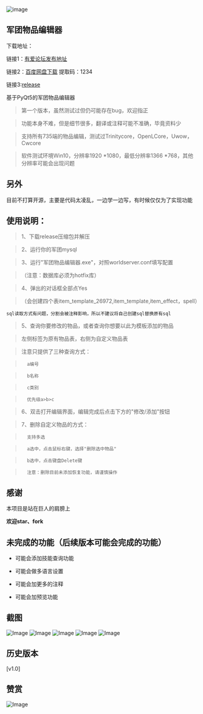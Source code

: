 ![image](image/logo.png)

## 军团物品编辑器

下载地址：

链接1：[有爱论坛发布地址](http://uiwow.com/thread-9609-1-1.html)

链接2：[百度网盘下载](https://pan.baidu.com/s/1RykeMm78QvwR1dxCmICYLg) 提取码：1234

链接3:[release](https://github.com/freadblangks/LegionItemEditor/releases/download/v1.6/_v1.6.zip)

基于PyQt5的军团物品编辑器

> 第一个版本，虽然测试过但仍可能存在bug，欢迎指正

> 功能本身不难，但是细节很多，翻译或注释可能不准确，毕竟资料少

> 支持所有735端的物品编辑，测试过Trinitycore，OpenLCore，Uwow，Cwcore

> 软件测试环境Win10，分辨率1920 *1080，最低分辨率1366 *768，其他分辨率可能会出现问题

另外
---
目前不打算开源，主要是代码太凌乱，一边学一边写，有时候仅仅为了实现功能


使用说明：
---
> 1、下载release压缩包并解压

> 2、运行你的军团mysql

> 3、运行"军团物品编辑器.exe"，对照worldserver.conf填写配置

>   （注意：数据库必须为hotfix库）

> 4、弹出的对话框全部点Yes

>   （会创建四个表item_template_26972,item_template,item_effect，spell）

	sql读取方式有问题，分割会被注释影响，所以不建议将自己创建sql替换原有sql

> 5、查询你要修改的物品，或者查询你想要以此为模板添加的物品

>   左侧标签为原有物品表，右侧为自定义物品表

>   注意只提供了三种查询方式：

>   	a编号

>   	b名称

>   	c类别

> 		优先级a>b>c

> 6、双击打开编辑界面，编辑完成后点击下方的"修改/添加"按钮

> 7、删除自定义物品的方式：

>   	支持多选

>   	a选中，点击鼠标右键，选择"删除选中物品"

>   	b选中，点击键盘Delete键

>   	注意：删除目前未添加恢复功能，请谨慎操作


感谢
---
本项目是站在巨人的肩膀上

**欢迎star、fork**

未完成的功能（后续版本可能会完成的功能）
---

* 可能会添加技能查询功能

* 可能会做多语言设置

* 可能会加更多的注释

* 可能会加预览功能

截图
---
![Image](image/1.png)
![Image](image/2.png)
![Image](image/3.png)
![Image](image/4.png)
![Image](image/5.png)

历史版本
---
[v1.0]

赞赏
---
![Image](image/zs.JPG)

